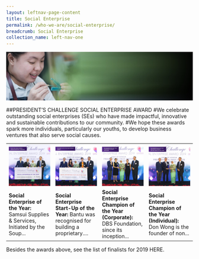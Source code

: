 ```yaml
---
layout: leftnav-page-content
title: Social Enterprise
permalink: /who-we-are/social-enterprise/
breadcrumb: Social Enterprise
collection_name: left-nav-one
---
```


![Presidents Challenge Social Enterprise Award Banner](/images/sea-banner_2.jpg "Presidents Challenge Social Enterprise Award Banner")

##PRESIDENT’S CHALLENGE SOCIAL ENTERPRISE AWARD
#We celebrate outstanding social enterprises (SEs) who have made impactful, innovative and sustainable contributions to our community.
#We hope these awards spark more individuals, particularly our youths, to develop business ventures that also serve social causes.

<!-- |**President’s Star Charity 2018**|**“Start Small Dream Big” project 2018**|**People's Association Community Service Project**|**Raffles Girls’ School’s fundraising booth**|
![Partner Story 1](/images/President-s-Star-Charity.jpg "Partner Story 1")|![Partner Story 2](/images/PCF-Eunos_2.jpg "Partner Story 2")|![Partner Story 3](/images/PA.jpg "Partner Story 3")|![Partner Story 4](/images/Partner-Story4.jpg "Partner Story 4")|
|President’s Star Charity by Mediacorp brings together star-power to raise funds for President’s Challenge ...|A small effort brings so much joy. All you need is some time to spare.|Don't hide your talent. Share it for a meaningful cause. Give freely, live fully.|Volunteerism is a good way for families to have fun and feel closer & children learn about compassion.|
-->

<table>
<!--  <tr>
     <td width="25%">
       <b>President’s Star Charity 2018</b>
     </td>
     <td width="25%">
       <b>“Start Small Dream Big” project 2018</b>
     </td>
     <td width="25%">
       <b>People's Association Community Service Project</b>
     </td>
     <td width="25%">
       <b>Raffles Girls’ School’s fundraising booth</b>
     </td>
  </tr>-->
  <tr>
     <td width="25%">
       <img src="../images/SE-of-the-Year_Samsui.jpg" alt="Samsui Supplies &amp; Services Pte Ltd" />
     </td>
     <td width="25%">
       <img src="../images/SE-Startup-of-the-Year_Bantu.jpg" alt="Bantu Pte Ltd" />
     </td>
     <td width="25%">
       <img src="../images/SE-Champion-of-the-Year-(Corporate)_DBS.jpg" alt="DBS/DBS Foundation" />
     </td>
     <td width="25%">
        <img src="../images/SE-Champion-of-the-Year-(Individual)_Mr-Don-Wong.jpg" alt="Don Wong" />
     </td>
  </tr>
  <tr>
     <td>
       <strong>Social Enterprise of the Year: </strong>Samsui Supplies &amp; Services, Initiated by the Soup...
     </td>
     <td>
       <strong>Social Enterprise Start-Up of the Year: </strong> Bantu was recognised for building a proprietary....
     </td>
     <td>
       <strong>Social Enterprise Champion of the Year (Corporate): </strong> DBS Foundation, since its inception...
     </td>
     <td>
        <strong>Social Enterprise Champion of the Year (Individual): </strong> Don Wong is the founder of non...
     </td>
  </tr>
</table>

Besides the awards above, see the list of finalists for 2019 HERE.
